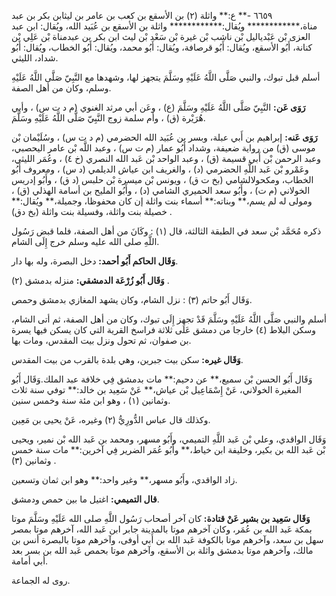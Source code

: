 ٦٦٥٩ -** ع:** واثلة (٢) بن الأسقع بن كعب بن عامر بن ليثابن بكر بن عبد مناة،************ ويُقال:************ واثلة بن الأسقع بن عُبَيد الله، ويُقال: ابن عبد العزى بْن عَبْدياليل بْن ناشب بْن غيرة بْن سَعْد بْن ليث ابن بكر بن عبدمناة بْن عَلِي بْن كنانة، أَبُو الأسقع، ويُقال: أَبُو قرصافة، ويُقال: أَبُو محمد، ويُقال: أَبُو الخطاب، ويُقال: أَبُو شداد، الليثي.

أسلم قبل تبوك، والنبي صَلَّى اللَّهُ عَلَيْهِ وسَلَّمَ يتجهز لها، وشهدها مع النَّبِيّ صَلَّى اللَّهُ عَلَيْهِ وسلم، وكان من أهل الصفة.

**رَوَى عَن:** النَّبِيّ صَلَّى اللَّهُ عَلَيْهِ وسَلَّمَ (ع) ، وعَن أبي مرثد الغنوي (م د ت س) ، وأبي هُرَيْرة (ق) ، وأم سلمة زوج النَّبِيّ صَلَّى اللَّهُ عَلَيْهِ وسَلَّمَ.

**رَوَى عَنه:** إبراهيم بن أَبي عبلة، وبسر بن عُبَيد الله الحضرمي (م د ت س) ، وسُلَيْمان بْن موسى (ق) من رواية ضعيفة، وشداد أَبُو عمار (م ت س) ، وعبد اللَّه بْن عامر اليحصبي، وعبد الرحمن بْن أَبي قسيمة (ق) ، وعبد الواحد بْن عَبد الله النصري (خ ٤) ، وعُمَر الليثي، وعَمْرو بْن عَبد اللَّهِ الحضرمي (د) ، والغريف ابن عياش الديلمي (د س) ، ومعروف أَبُو الخطاب، ومكحولالشامي (بخ ت ق) ، ويونس بْن ميسرة بْن حلبس (د ق) ، وأَبُو إدريس الخولاني (م ت) ، وأَبُو سعد الحميري الشامي (د) ، وأَبُو المليح بن أسامة الهذلي (ق) ، ومولى له لم يسم،** وبناته:** أسماء بنت واثلة إن كان محفوظا، وجميلة،** ويُقال:** خصيلة بنت واثلة، وفسيلة بنت واثلة (بخ دق) .

ذكره مُحَمَّد بْن سعد في الطبقة الثالثة، قال (١) : وكَانَ من أهل الصفة، فلما قبض رَسُول اللَّهِ صلى الله عليه وسلم خرج إِلَى الشام.

**وَقَال الحاكم أَبُو أحمد:** دخل البصرة، وله بها دار.

**وَقَال أَبُو زُرْعَة الدمشقي:** منزله بدمشق (٢) .

وَقَال أَبُو حاتم (٣) : نزل الشام، وكان يشهد المغازي بدمشق وحمص.

أسلم والنبي صَلَّى اللَّهُ عَلَيْهِ وسَلَّمَ قَدْ تجهز إِلَى تبوك، وكان من أهل الصفة، ثم أتى الشام، وسكن البلاط (٤) خارجا من دمشق عَلَى ثلاثة فراسخ القرية التي كان يسكن فيها يسرة بن صفوان، ثم تحول ونزل بيت المقدس، ومات بها.

**وَقَال غيره:** سكن بيت جبرين، وهي بلدة بالقرب من بيت المقدس.

وَقَال أَبُو الحسن بْن سميع،** عن دحيم:** مات بدمشق فِي خلافة عبد الملك.وَقَال أَبُو المغيرة الخولاني، عَنْ إِسْمَاعِيل بْن عياش،** عَنْ سَعِيد بن خالد:** توفي سنة ثلاث وثمانين (١) ، وهو ابن مئة سنة وخمس سنين.

وكذلك قال عباس الدُّورِيُّ (٢) وغيره، عَنْ يحيى بن مَعِين.

وَقَال الواقدي، وعلي بْن عَبد اللَّهِ التميمي، وأَبُو مسهر، ومحمد بن عَبد الله بْن نمير، ويحيى بْن عَبد الله بن بكير، وخليفة ابن خياط،** وأَبُو عُمَر الضرير فِي آخرين:** مات سنة خمس وثمانين (٣) .

زاد الواقدي، وأَبُو مسهر،** وغير واحد:** وهو ابن ثمان وتسعين.

**قال التميمي:** اغتيل ما بين حمص ودمشق.

**وَقَال سَعِيد بن بشير عَنْ قتادة:** كان آخر أصحاب رَسُول اللَّهِ صلى الله عَلَيْهِ وسَلَّمَ موتا بمكة عَبد الله بن عُمَر، وكان آخرهم موتا بالمدينة جابر ابن عَبد الله، آخرهم موتا بمصر سهل بن سعد، وآخرهم موتا بالكوفة عَبد الله بن أَبي أوفى، وآخرهم موتا بالبصرة أنس بن مالك، وآخرهم موتا بدمشق واثلة بن الأسقع، وآخرهم موتا بحمص عَبد الله بن بسر بعد أبي أمامة.

روى له الجماعة.